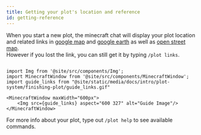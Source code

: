 ```yaml
---
title: Getting your plot's location and reference
id: getting-reference
---
```


When you start a new plot, the minecraft chat will display your plot location and related links in [google map](https://google.com/maps) and [google earth](https://google.com/earth) as well as [open street map](https://www.openstreetmap.org).<br/>
However if you lost the link, you can still get it by typing `/plot links`.

```mdx-code-block

import Img from '@site/src/components/Img';
import MinecraftWindow from '@site/src/components/MinecraftWindow';
import guide_links from "@site/static/media/docs/intro/plot-system/finishing-plot/guide_links.gif"

<MinecraftWindow maxWidth="600px">
    <Img src={guide_links} aspect="600 327" alt="Guide Image"/>
</MinecraftWindow>

```

For more info about your plot, type out `/plot help` to see available commands.